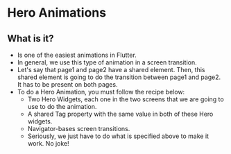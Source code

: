 # Hero Animations

## What is it?
* Is one of the easiest animations in Flutter.
* In general, we use this type of animation in a screen transition.
* Let's say that page1 and page2 have a shared element. Then, this shared element is going to do the transition between page1 and page2. It has to be present on both pages.
* To do a Hero Animation, you must follow the recipe below:
  * Two Hero Widgets, each one in the two screens that we are going to use to do the animation.
  * A shared Tag property with the same value in both of these Hero widgets.
  * Navigator-bases screen transitions.
  * Seriously, we just have to do what is specified above to make it work. No joke!
